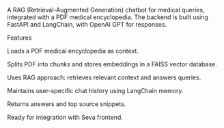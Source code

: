 A RAG (Retrieval-Augmented Generation) chatbot for medical queries, integrated with a PDF medical encyclopedia.
The backend is built using FastAPI and LangChain, with OpenAI GPT for responses.

Features

Loads a PDF medical encyclopedia as context.

Splits PDF into chunks and stores embeddings in a FAISS vector database.

Uses RAG approach: retrieves relevant context and answers queries.

Maintains user-specific chat history using LangChain memory.

Returns answers and top source snippets.

Ready for integration with Seva frontend.
